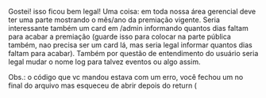 Gostei! isso ficou bem legal!
Uma coisa: em toda nossa área gerencial deve ter uma parte mostrando o mês/ano da premiação vigente.
Seria interessante também um card em /admin informando quantos dias faltam para acabar a premiação (guarde isso para colocar na parte pública também, nao precisa ser um card lá, mas seria legal informar quantos dias faltam para acabar).
Também por questão de entendimento do usuário seria legal mudar o nome log para talvez eventos ou algo assim.

Obs.: o código que vc mandou estava com um erro, você fechou um </TooltipProvider> no final do arquivo mas esqueceu de abrir depois do return (
